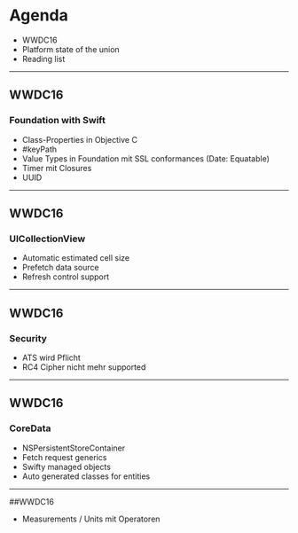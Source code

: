 # Agenda

- WWDC16
- Platform state of the union
- Reading list

---

## WWDC16

### Foundation with Swift
- Class-Properties in Objective C
- \#keyPath
- Value Types in Foundation mit SSL conformances (Date: Equatable)
- Timer mit Closures
- UUID

---

## WWDC16

### UICollectionView
- Automatic estimated cell size
- Prefetch data source
- Refresh control support

---

## WWDC16

### Security
- ATS wird Pflicht
- RC4 Cipher nicht mehr supported

---

## WWDC16

### CoreData
- NSPersistentStoreContainer
- Fetch request generics
- Swifty managed objects
- Auto generated classes for entities

---

##WWDC16

- Measurements / Units mit Operatoren
